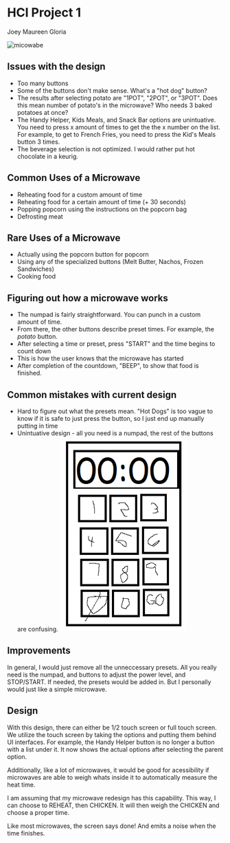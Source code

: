 # HCI Project 1

Joey Maureen Gloria


![micowabe](./michael.gif)
## Issues with the design
* Too many buttons
* Some of the buttons don't make sense. What's a "hot dog" button?
* The results after selecting potato are "1POT", "2POT", or "3POT". Does this mean number of potato's in the microwave? Who needs 3 baked potatoes at once?
* The Handy Helper, Kids Meals, and Snack Bar options are unintuative. You need to press x amount of times to get the the x number on the list. For example, to get to French Fries, you need to press the Kid's Meals button 3 times.
* The beverage selection is not optimized. I would rather put hot chocolate in a keurig.

## Common Uses of a Microwave
* Reheating food for a custom amount of time
* Reheating food for a certain amount of time (+ 30 seconds)
* Popping popcorn using the instructions on the popcorn bag
* Defrosting meat

## Rare Uses of a Microwave
* Actually using the popcorn button for popcorn
* Using any of the specialized buttons (Melt Butter, Nachos, Frozen Sandwiches)
* Cooking food

## Figuring out how a microwave works
* The numpad is fairly straightforward. You can punch in a custom amount of time.
* From there, the other buttons describe preset times. For example, the *potato* button.
* After selecting a time or preset, press "START" and the time begins to count down
* This is how the user knows that the microwave has started
* After completion of the countdown, "BEEP", to show that food is finished.

## Common mistakes with current design
* Hard to figure out what the presets mean. "Hot Dogs" is too vague to know if it is safe to just press the button, so I just end up manually putting in time
* Unintuative design - all you need is a numpad, the rest of the buttons are confusing.
![micowabey](./mockup.png)
## Improvements
In general, I would just remove all the unneccessary presets.
All you really need is the numpad, and buttons to adjust the power level, and STOP/START.
If needed, the presets would be added in. But I personally would just like a simple microwave.

## Design
With this design, there can either be 1/2 touch screen or full touch screen.
We utilize the touch screen by taking the options and putting them behind UI interfaces.
For example, the Handy Helper button is no longer a button with a list under it.
It now shows the actual options after selecting the parent option.

Additionally, like a lot of microwaves, it would be good for acessibility if microwaves are able to weigh whats inside it to automatically measure the heat time.

I am assuming that my microwave redesign has this capability. This way, I can choose to REHEAT, then CHICKEN. It will then weigh the CHICKEN and choose a proper time.

Like most microwaves, the screen says done! And emits a noise when the time finishes.